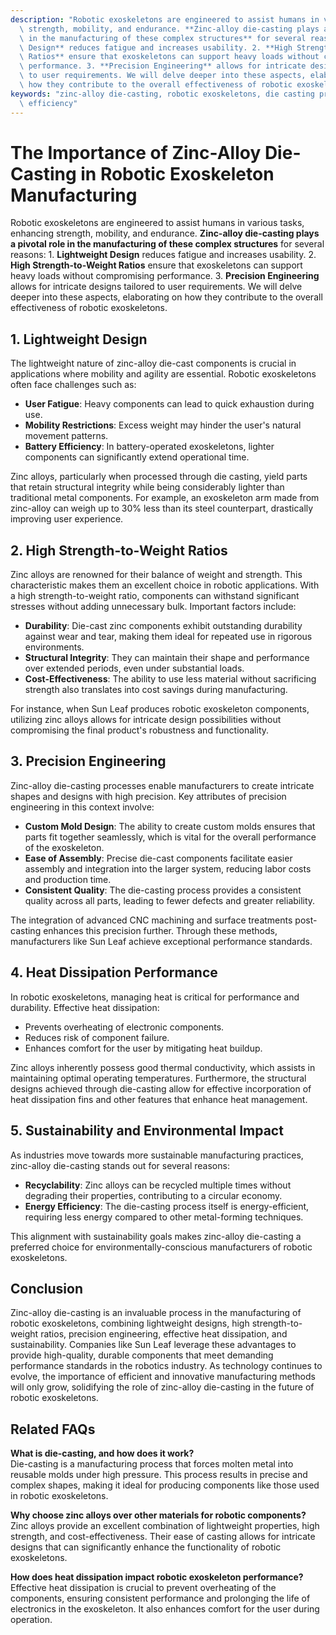 ```yaml
---
description: "Robotic exoskeletons are engineered to assist humans in various tasks, enhancing\
  \ strength, mobility, and endurance. **Zinc-alloy die-casting plays a pivotal role\
  \ in the manufacturing of these complex structures** for several reasons: 1. **Lightweight\
  \ Design** reduces fatigue and increases usability. 2. **High Strength-to-Weight\
  \ Ratios** ensure that exoskeletons can support heavy loads without compromising\
  \ performance. 3. **Precision Engineering** allows for intricate designs tailored\
  \ to user requirements. We will delve deeper into these aspects, elaborating on\
  \ how they contribute to the overall effectiveness of robotic exoskeletons."
keywords: "zinc-alloy die-casting, robotic exoskeletons, die casting process, heat dissipation\
  \ efficiency"
---
```

# The Importance of Zinc-Alloy Die-Casting in Robotic Exoskeleton Manufacturing

Robotic exoskeletons are engineered to assist humans in various tasks, enhancing strength, mobility, and endurance. **Zinc-alloy die-casting plays a pivotal role in the manufacturing of these complex structures** for several reasons: 1. **Lightweight Design** reduces fatigue and increases usability. 2. **High Strength-to-Weight Ratios** ensure that exoskeletons can support heavy loads without compromising performance. 3. **Precision Engineering** allows for intricate designs tailored to user requirements. We will delve deeper into these aspects, elaborating on how they contribute to the overall effectiveness of robotic exoskeletons.

## **1. Lightweight Design**

The lightweight nature of zinc-alloy die-cast components is crucial in applications where mobility and agility are essential. Robotic exoskeletons often face challenges such as:

- **User Fatigue**: Heavy components can lead to quick exhaustion during use.
- **Mobility Restrictions**: Excess weight may hinder the user's natural movement patterns.
- **Battery Efficiency**: In battery-operated exoskeletons, lighter components can significantly extend operational time.

Zinc alloys, particularly when processed through die casting, yield parts that retain structural integrity while being considerably lighter than traditional metal components. For example, an exoskeleton arm made from zinc-alloy can weigh up to 30% less than its steel counterpart, drastically improving user experience.

## **2. High Strength-to-Weight Ratios**

Zinc alloys are renowned for their balance of weight and strength. This characteristic makes them an excellent choice in robotic applications. With a high strength-to-weight ratio, components can withstand significant stresses without adding unnecessary bulk. Important factors include:

- **Durability**: Die-cast zinc components exhibit outstanding durability against wear and tear, making them ideal for repeated use in rigorous environments.
- **Structural Integrity**: They can maintain their shape and performance over extended periods, even under substantial loads.
- **Cost-Effectiveness**: The ability to use less material without sacrificing strength also translates into cost savings during manufacturing.

For instance, when Sun Leaf produces robotic exoskeleton components, utilizing zinc alloys allows for intricate design possibilities without compromising the final product's robustness and functionality.

## **3. Precision Engineering**

Zinc-alloy die-casting processes enable manufacturers to create intricate shapes and designs with high precision. Key attributes of precision engineering in this context involve:

- **Custom Mold Design**: The ability to create custom molds ensures that parts fit together seamlessly, which is vital for the overall performance of the exoskeleton.
- **Ease of Assembly**: Precise die-cast components facilitate easier assembly and integration into the larger system, reducing labor costs and production time.
- **Consistent Quality**: The die-casting process provides a consistent quality across all parts, leading to fewer defects and greater reliability.

The integration of advanced CNC machining and surface treatments post-casting enhances this precision further. Through these methods, manufacturers like Sun Leaf achieve exceptional performance standards.

## **4. Heat Dissipation Performance**

In robotic exoskeletons, managing heat is critical for performance and durability. Effective heat dissipation:
- Prevents overheating of electronic components.
- Reduces risk of component failure.
- Enhances comfort for the user by mitigating heat buildup.

Zinc alloys inherently possess good thermal conductivity, which assists in maintaining optimal operating temperatures. Furthermore, the structural designs achieved through die-casting allow for effective incorporation of heat dissipation fins and other features that enhance heat management.

## **5. Sustainability and Environmental Impact**

As industries move towards more sustainable manufacturing practices, zinc-alloy die-casting stands out for several reasons:

- **Recyclability**: Zinc alloys can be recycled multiple times without degrading their properties, contributing to a circular economy.
- **Energy Efficiency**: The die-casting process itself is energy-efficient, requiring less energy compared to other metal-forming techniques.

This alignment with sustainability goals makes zinc-alloy die-casting a preferred choice for environmentally-conscious manufacturers of robotic exoskeletons.

## **Conclusion**

Zinc-alloy die-casting is an invaluable process in the manufacturing of robotic exoskeletons, combining lightweight designs, high strength-to-weight ratios, precision engineering, effective heat dissipation, and sustainability. Companies like Sun Leaf leverage these advantages to provide high-quality, durable components that meet demanding performance standards in the robotics industry. As technology continues to evolve, the importance of efficient and innovative manufacturing methods will only grow, solidifying the role of zinc-alloy die-casting in the future of robotic exoskeletons.

## Related FAQs

**What is die-casting, and how does it work?**  
Die-casting is a manufacturing process that forces molten metal into reusable molds under high pressure. This process results in precise and complex shapes, making it ideal for producing components like those used in robotic exoskeletons.

**Why choose zinc alloys over other materials for robotic components?**  
Zinc alloys provide an excellent combination of lightweight properties, high strength, and cost-effectiveness. Their ease of casting allows for intricate designs that can significantly enhance the functionality of robotic exoskeletons.

**How does heat dissipation impact robotic exoskeleton performance?**  
Effective heat dissipation is crucial to prevent overheating of the components, ensuring consistent performance and prolonging the life of electronics in the exoskeleton. It also enhances comfort for the user during operation.
